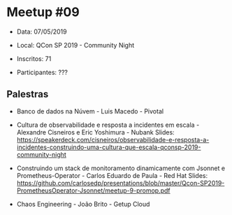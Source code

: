 # Meetup #09

* Data: 07/05/2019

* Local: QCon SP 2019 - Community Night

* Inscritos: 71 
 
* Participantes: ???

## Palestras

* Banco de dados na Núvem -  Luis Macedo - Pivotal

* Cultura de observabilidade e resposta a incidentes em escala -  Alexandre Cisneiros e Eric Yoshimura - Nubank
Slides: https://speakerdeck.com/cisneiros/observabilidade-e-resposta-a-incidentes-construindo-uma-cultura-que-escala-qconsp-2019-community-night

* Construindo um stack de monitoramento dinamicamente com Jsonnet e Prometheus-Operator - Carlos Eduardo de Paula - Red Hat
Slides: https://github.com/carlosedp/presentations/blob/master/Qcon-SP2019-PrometheusOperator-Jsonnet/meetup-9-promop.pdf

* Chaos Engineering -  João Brito - Getup Cloud
